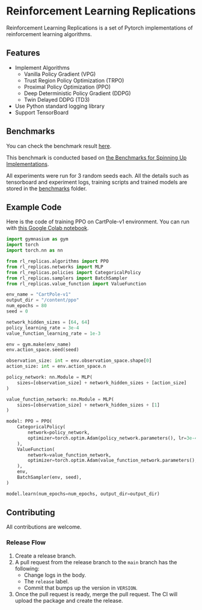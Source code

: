 # Reinforcement Learning Replications
Reinforcement Learning Replications is a set of Pytorch implementations of reinforcement learning algorithms.


## Features

- Implement Algorithms
  - Vanilla Policy Gradient (VPG)
  - Trust Region Policy Optimization (TRPO)
  - Proximal Policy Optimization (PPO)
  - Deep Deterministic Policy Gradient (DDPG)
  - Twin Delayed DDPG (TD3)
- Use Python standard logging library
- Support TensorBoard


## Benchmarks

You can check the benchmark result [here](https://yamatokataoka.github.io/reinforcement-learning-replications/benchmarks/visualization.html).

This benchmark is conducted based on [the Benchmarks for Spinning Up Implementations](https://spinningup.openai.com/en/latest/spinningup/bench.html).

All experiments were run for 3 random seeds each. All the details such as tensorboard and experiment logs, training scripts and trained models are stored in the [benchmarks](https://github.com/yamatokataoka/reinforcement-learning-replications/tree/main/benchmarks) folder.

## Example Code

Here is the code of training PPO on CartPole-v1 environment. You can run with [this Google Colab notebook](https://colab.research.google.com/drive/18MRw1FcDS4b_t3HAgfvyxBCi_1Z4lD__#scrollTo=A5GI_PJSchBn).

```python
import gymnasium as gym
import torch
import torch.nn as nn

from rl_replicas.algorithms import PPO
from rl_replicas.networks import MLP
from rl_replicas.policies import CategoricalPolicy
from rl_replicas.samplers import BatchSampler
from rl_replicas.value_function import ValueFunction

env_name = "CartPole-v1"
output_dir = "/content/ppo"
num_epochs = 80
seed = 0

network_hidden_sizes = [64, 64]
policy_learning_rate = 3e-4
value_function_learning_rate = 1e-3

env = gym.make(env_name)
env.action_space.seed(seed)

observation_size: int = env.observation_space.shape[0]
action_size: int = env.action_space.n

policy_network: nn.Module = MLP(
    sizes=[observation_size] + network_hidden_sizes + [action_size]
)

value_function_network: nn.Module = MLP(
    sizes=[observation_size] + network_hidden_sizes + [1]
)

model: PPO = PPO(
    CategoricalPolicy(
        network=policy_network,
        optimizer=torch.optim.Adam(policy_network.parameters(), lr=3e-4),
    ),
    ValueFunction(
        network=value_function_network,
        optimizer=torch.optim.Adam(value_function_network.parameters(), lr=1e-3),
    ),
    env,
    BatchSampler(env, seed),
)

model.learn(num_epochs=num_epochs, output_dir=output_dir)

```

## Contributing

All contributions are welcome.

### Release Flow

1. Create a release branch.
1. A pull request from the release branch to the `main` branch has the following:
   - Change logs in the body.
   - The `release` label.
   - Commit that bumps up the version in `VERSION`.
1. Once the pull request is ready, merge the pull request. The CI will upload the package and create the release.
